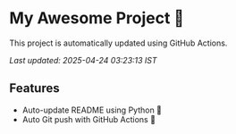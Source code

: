# My Awesome Project 🚀

This project is automatically updated using GitHub Actions.

_Last updated: 2025-04-24 03:23:13 IST_

## Features
- Auto-update README using Python 🐍
- Auto Git push with GitHub Actions 🤖
